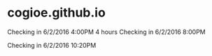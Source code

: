 # cogioe.github.io

Checking in 6/2/2016 4:00PM
4 hours
Checking in 6/2/2016 8:00PM

Checking in 6/2/2016 10:20PM

